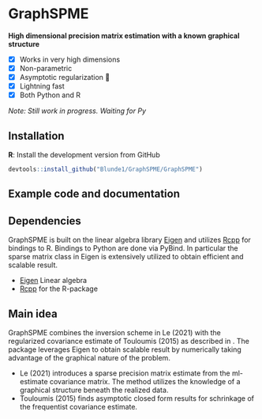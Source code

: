 # GraphSPME

**High dimensional precision matrix estimation with a known graphical structure**

- [x] Works in very high dimensions
- [x] Non-parametric
- [x] Asymptotic regularization 🖖
- [x] Lightning fast
- [x] Both Python and R

_Note: Still work in progress. Waiting for Py_

## Installation

**R**: Install the development version from GitHub
```r
devtools::install_github("Blunde1/GraphSPME/GraphSPME")
```

## Example code and documentation



## Dependencies
GraphSPME is built on the linear algebra library [Eigen](http://eigen.tuxfamily.org/index.php?title=Main_Page)
and utilizes [Rcpp](https://github.com/RcppCore/Rcpp) for bindings to R.
Bindings to Python are done via PyBind.
In particular the sparse matrix class in Eigen is extensively utilized to obtain efficient and scalable result.

- [Eigen](http://eigen.tuxfamily.org/index.php?title=Main_Page) Linear algebra
- [Rcpp](https://github.com/RcppCore/Rcpp) for the R-package


## Main idea

GraphSPME combines the inversion scheme in Le (2021) with the regularized 
covariance estimate of Touloumis (2015) as described in <write paper>.
The package leverages Eigen to obtain scalable result by numerically taking advantage
of the graphical nature of the problem.

- Le (2021) introduces a sparse precision matrix estimate from the ml-estimate covariance matrix.
The method utilizes the knowledge of a graphical structure beneath the realized data.
- Touloumis (2015) finds asymptotic closed form results for schrinkage of the frequentist covariance estimate.
  

